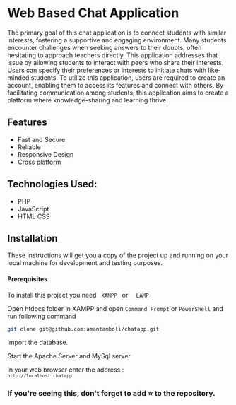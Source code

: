 
# Web Based Chat Application

The primary goal of this chat application is to connect students with similar interests, fostering a supportive and engaging environment. Many students encounter challenges when seeking answers to their doubts, often hesitating to approach teachers directly. This application addresses that issue by allowing students to interact with peers who share their interests. Users can specify their preferences or interests to initiate chats with like-minded students. To utilize this application, users are required to create an account, enabling them to access its features and connect with others. By facilitating communication among students, this application aims to create a platform where knowledge-sharing and learning thrive. 


## Features

- Fast and Secure
- Reliable
- Responsive Design
- Cross platform

<h2>Technologies Used:</h2>
<ul>
    <li>PHP</li>   
    <li>JavaScript</li>
    <li>HTML CSS</li>
</ul>

## Installation
<p>These instructions will get you a copy of the project up and running on your local machine for development and testing purposes.</p>

<h4>Prerequisites</h4>
To install this project you need <code> XAMPP </code> or <code>  LAMP</code> 

Open htdocs folder in XAMPP and open <code>Command Prompt</code> or <code>PowerShell</code>
and run following command

```bash
git clone git@github.com:amantamboli/chatapp.git
```

Import the database.

Start the Apache Server and MySql server

In your web browser enter the address : <code> ``` http://localhost:chatapp ```</code>

### If you're seeing this, don't forget to add ⭐ to the repository.






